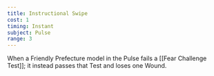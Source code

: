 ```yaml
---
title: Instructional Swipe
cost: 1
timing: Instant
subject: Pulse
range: 3
---
```

When a Friendly Prefecture model in the Pulse fails a [[Fear Challenge Test]]; it instead passes that Test and loses one Wound.